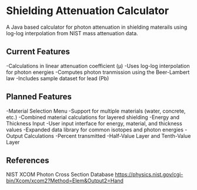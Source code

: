 # Shielding Attenuation Calculator

A Java based calculator for photon attenuation in shielding materails using log-log interpolation from NIST mass attenuation data.

## Current Features
-Calculations in linear attenuation coefficient (μ)
-Uses log-log interpolation for photon energies
-Computes photon tranmission using the Beer-Lambert law
-Includes sample dataset for lead (Pb)

## Planned Features
-Material Selection Menu
  -Support for multiple materials (water, concrete, etc.)
  -Combined material calculations for layered shielding
-Energy and Thickness Input
  -User input interface for energy, material, and thickness values
-Expanded data library for common isotopes and photon energies
-Output Calculations
  -Percent transmitted
  -Half-Value Layer and Tenth-Value Layer
  
## References
NIST XCOM Photon Cross Section Database
https://physics.nist.gov/cgi-bin/Xcom/xcom2?Method=Elem&Output2=Hand
